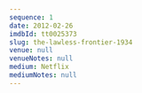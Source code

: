```yaml
---
sequence: 1
date: 2012-02-26
imdbId: tt0025373
slug: the-lawless-frontier-1934
venue: null
venueNotes: null
medium: Netflix
mediumNotes: null
---
```


